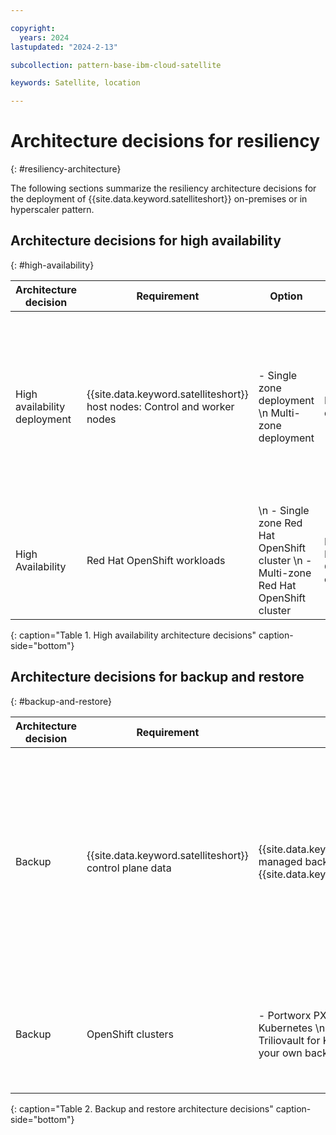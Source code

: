 ```yaml
---

copyright:
  years: 2024
lastupdated: "2024-2-13"

subcollection: pattern-base-ibm-cloud-satellite

keywords: Satellite, location

---
```


# Architecture decisions for resiliency
{: #resiliency-architecture}

The following sections summarize the resiliency architecture decisions for the deployment of {{site.data.keyword.satelliteshort}} on-premises or in hyperscaler pattern.

## Architecture decisions for high availability
{: #high-availability}

| Architecture decision | Requirement | Option | Decision | Rationale |
|---|---|---|---|---|
| High availability deployment| {{site.data.keyword.satelliteshort}} host nodes: Control and worker nodes | - Single zone deployment \n Multi-zone deployment	| Multi-zone deployment	| Minimum of 3 hosts and spares across the 3 zones Place the host machines in physically different racks. Power, network, and storage isolation and separate data centers recommended for protection against outages for any of these components. Separate physical locations (<100 ms latency) are recommended for protection against data center outages. For more information, see [{{site.data.keyword.satelliteshort}} HA considerations](/docs/satellite?topic=satellite-ha). |
| High Availability | Red Hat OpenShift workloads | \n - Single zone Red Hat OpenShift cluster \n - Multi-zone Red Hat OpenShift cluster | Multi-zone Red Hat OpenShift cluster | Configure Red Hat OpenShift clusters with a minimum of 3 worker nodes and spares across 3 zones. Size the worker nodes in each zone at 50% of required CPU capacity for workloads to meet 100% capacity requirements because of a zone failure. |
{: caption="Table 1. High availability architecture decisions" caption-side="bottom"}

## Architecture decisions for backup and restore
{: #backup-and-restore}

| Architecture decision | Requirement | Option | Decision | Rationale |
|---|---|---|---|---|
| Backup |  {{site.data.keyword.satelliteshort}} control plane data | {{site.data.keyword.IBM_notm}} managed backups in {{site.data.keyword.cos_full_notm}} |{{site.data.keyword.IBM_notm}} managed backups in {{site.data.keyword.cos_full_notm}}| {{site.data.keyword.IBM_notm}} {{site.data.keyword.satelliteshort}} service backs up {{site.data.keyword.satelliteshort}} control plane data as follows. For more information, see [Securing your Data](/docs/satellite?topic=satellite-data-security) \n {{site.data.keyword.satelliteshort}} control plane master data backups in {{site.data.keyword.IBM_notm}} owned {{site.data.keyword.cos_full_notm}} instance every hour \n {{site.data.keyword.satelliteshort}} enabled services master data backups in customer-owned {{site.data.keyword.cos_full_notm}} instance every 8 hours |
| Backup | OpenShift clusters | - Portworx PX backup for Kubernetes \n Kasten by Veeam \n Triliovault for Kubernetes \n Bring your own backup tool | Portworx PX Backup for Kubernetes | Use the PX-Backup add-on to Portworx Enterprise to backup application data, configuration, and Kubernetes objects at the Kubernetes pod, namespace, or cluster level. \n Backups can be stored in a customer-owned {{site.data.keyword.cos_full_notm}} instance.|
{: caption="Table 2. Backup and restore architecture decisions" caption-side="bottom"}
